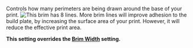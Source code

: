 Controls how many perimeters are being drawn around the base of your print.
![This brim has 8 lines.](brim_width.svg)
More brim lines will improve adhesion to the build plate, by increasing the surface area of your print. However, it will reduce the effective print area.

**This setting overrides the [Brim Width](brim_width) setting.**
